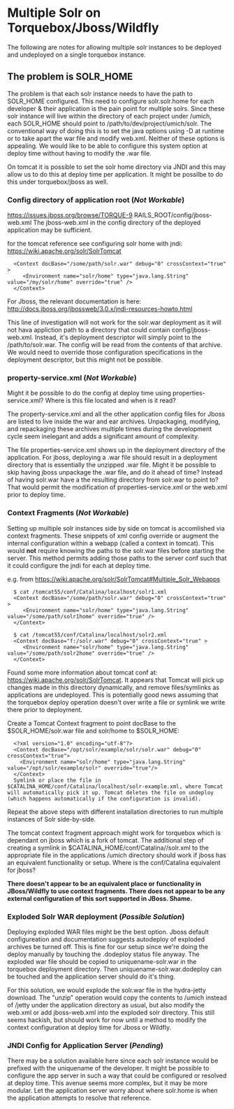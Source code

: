 # Multiple Solr on Torquebox/Jboss/Wildfly
The following are notes for allowing multiple solr instances to be deployed and undeployed on a single torquebox instance.  

## The problem is SOLR_HOME
The problem is that each solr instance needs to have the path to SOLR_HOME configured. This need to configure solr.solr.home for each developer & their application is the pain point for multiple solrs.  Since these solr instance will live within the directory of each project under /umich, each SOLR_HOME should point to /path/to/dev/project/umich/solr.  The conventional way of doing this is to set the java options using -D at runtime or to take apart the war file and modify web.xml.  Neither of these options is appealing.  We would like to be able to configure this system option at deploy time without having to modify the .war file.

On tomcat it is possible to set the solr home directory via JNDI and this may allow us to do this at deploy time per application.  It might be possilbe to do this under torquebox/jboss as well.

### Config directory of application root (*Not Workable*)

https://issues.jboss.org/browse/TORQUE-9
  RAILS_ROOT/config/jboss-web.xml
  The jboss-web.xml in the config directory of the deployed application may be sufficient.

for the tomcat reference see configuring solr home with jndi:
  https://wiki.apache.org/solr/SolrTomcat
```
  <Context docBase="/some/path/solr.war" debug="0" crossContext="true" >
     <Environment name="solr/home" type="java.lang.String" value="/my/solr/home" override="true" />
  </Context>
```

For Jboss, the relevant documentation is here:
http://docs.jboss.org/jbossweb/3.0.x/jndi-resources-howto.html

This line of investigation will not work for the solr.war deployment as it will not hava appliction path to a directory that could contain config/jboss-web.xml.  Instead, it's deployment descriptor will simply point to the /path/to/solr.war.  The config will be read from the contents of that archive.  We would need to override those configuration specifications in the deployment descriptor, but this might not be possible.

### property-service.xml (*Not Workable*)

Might it be possible to do the config at deploy time using properties-service.xml?  Where is this file located and when is it read?

The property-service.xml and all the other application config files for Jboss are listed to live inside the war and ear archives.  Unpackaging, modifying, and repackaging these archives multiple times during the development cycle seem inelegant and adds a significant amount of complexity.

The file properties-service.xml shows up in the deployment directory of the application.  For jboss, deploying a .war file should result in a deployment directory that is essentially the unzipped .war file.  Might it be possible to skip having jboss unpackage the .war file, and do it ahead of time?  Instead of having solr.war have a the resulting directory from solr.war to point to?  That would permit the modification of properties-service.xml or the web.xml prior to deploy time.

### Context Fragments (*Not Workable*)

Setting up multiple solr instances side by side on tomcat is accomlished via context fragments.  These snippets of xml config override or augment the internal configuration within a webapp (called a context in tomcat).  This would **not** require knowing the paths to the solr.war files before starting the server. This method permits adding those paths to the server conf such that it could configure the jndi for each at deploy time.

  e.g. from https://wiki.apache.org/solr/SolrTomcat#Multiple_Solr_Webapps 
```
  $ cat /tomcat55/conf/Catalina/localhost/solr1.xml
  <Context docBase="/some/path/solr.war" debug="0" crossContext="true" >
     <Environment name="solr/home" type="java.lang.String" value="/some/path/solr1home" override="true" />
  </Context>

  $ cat /tomcat55/conf/Catalina/localhost/solr2.xml
  <Context docBase="f:/solr.war" debug="0" crossContext="true" >
     <Environment name="solr/home" type="java.lang.String" value="/some/path/solr2home" override="true" />
  </Context>
```

Found some more information about tomcat conf at: https://wiki.apache.org/solr/SolrTomcat.  It appears that Tomcat will pick up changes made in this directory dynamically, and remove files/symlinks as applications are undeployed.  This is potentially good news assuming that the torquebox deploy operation doesn't over write a file or symlink we write there prior to deployment.
 
  Create a Tomcat Context fragment to point docBase to the $SOLR_HOME/solr.war file and solr/home to $SOLR_HOME:
```
  <?xml version="1.0" encoding="utf-8"?>
  <Context docBase="/opt/solr/example/solr/solr.war" debug="0" crossContext="true">
    <Environment name="solr/home" type="java.lang.String" value="/opt/solr/example/solr" override="true"/>
  </Context>
  Symlink or place the file in $CATALINA_HOME/conf/Catalina/localhost/solr-example.xml, where Tomcat will automatically pick it up. Tomcat deletes the file on undeploy (which happens automatically if the configuration is invalid).
```
  Repeat the above steps with different installation directories to run multiple instances of Solr side-by-side.

The tomcat context fragment approach might work for torquebox which is dependant on jboss which is a fork of tomcat.  The additional step of creating a symlink in $CATALINA_HOME/conf/Catalina/<host>/solr.xml to the appropriate file in the applications /umich directory should work if jboss has an equivalent functionality or setup.  Where is the conf/Catalina equivalent for jboss?

  **There doesn't appear to be an equivalent place or functionality in JBoss/Wildfly to use context fragments. There does not appear to be any external configuration of this sort supported in JBoss.  Shame.**


### Exploded Solr WAR deployment (*Possible Solution*)

Deploying exploded WAR files might be the best option.  Jboss default configureation and documentation suggests autodeploy of exploded archives be turned off.  This is fine for our setup since we're doing the deploy manually by touching the .dodeploy status file anyway.  The exploded war file should be copied to uniquename-solr.war in the torquebox deployment directory.  Then uniquename-solr.war.dodeploy can be touched and the application server should do it's thing.

For this solution, we would explode the solr.war file in the hydra-jetty download.  The "unzip" operation would copy the contents to /umich instead of /jetty under the application directory as usual, but also modify the web.xml or add jboss-web.xml into the exploded solr directory.  This still seems hackish, but should work for now until a method to modify the context configuration at deploy time for Jboss or Wildfly.

### JNDI Config for Application Server (_Pending_)

There may be a solution available here since each solr instance would be prefixed with the uniquename of the developer.  It might be possible to configure the app server in such a way that could be configured or resolved at deploy time.  This avenue seems more complex, but it may be more modular.  Let the application server worry about where solr.home is when the application attempts to resolve that reference.
